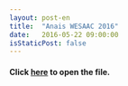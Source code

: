 ```yaml
---
layout: post-en
title:  "Anais WESAAC 2016"
date:   2016-05-22 09:00:00
isStaticPost: false
---
```


#### Click [here](http://intelligentagents.github.io/wesaac-2016/assets/anais-wessac2016.pdf) to open the file.
